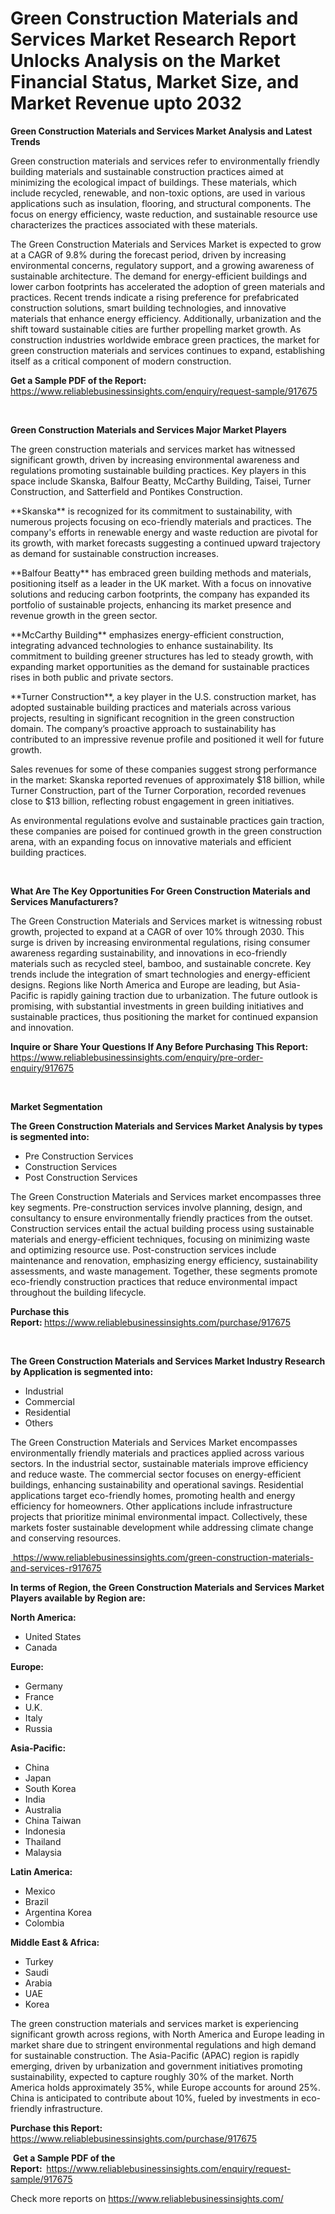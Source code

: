 <p><h1>Green Construction Materials and Services Market Research Report Unlocks Analysis on the Market Financial Status, Market Size, and Market Revenue upto 2032</h1></p><p><strong>Green Construction Materials and Services Market Analysis and Latest Trends</strong></p>
<p><p>Green construction materials and services refer to environmentally friendly building materials and sustainable construction practices aimed at minimizing the ecological impact of buildings. These materials, which include recycled, renewable, and non-toxic options, are used in various applications such as insulation, flooring, and structural components. The focus on energy efficiency, waste reduction, and sustainable resource use characterizes the practices associated with these materials.</p><p>The Green Construction Materials and Services Market is expected to grow at a CAGR of 9.8% during the forecast period, driven by increasing environmental concerns, regulatory support, and a growing awareness of sustainable architecture. The demand for energy-efficient buildings and lower carbon footprints has accelerated the adoption of green materials and practices. Recent trends indicate a rising preference for prefabricated construction solutions, smart building technologies, and innovative materials that enhance energy efficiency. Additionally, urbanization and the shift toward sustainable cities are further propelling market growth. As construction industries worldwide embrace green practices, the market for green construction materials and services continues to expand, establishing itself as a critical component of modern construction.</p></p>
<p><strong>Get a Sample PDF of the Report:&nbsp;</strong> <a href="https://www.reliablebusinessinsights.com/enquiry/request-sample/917675?utm_campaign=3260&utm_medium=2&utm_source=Github&utm_content=ia&utm_term=07032025&utm_id=green-construction-materials-and-services">https://www.reliablebusinessinsights.com/enquiry/request-sample/917675</a></p>
<p>&nbsp;</p>
<p><strong>Green Construction Materials and Services Major Market Players</strong></p>
<p><p>The green construction materials and services market has witnessed significant growth, driven by increasing environmental awareness and regulations promoting sustainable building practices. Key players in this space include Skanska, Balfour Beatty, McCarthy Building, Taisei, Turner Construction, and Satterfield and Pontikes Construction.</p><p>**Skanska** is recognized for its commitment to sustainability, with numerous projects focusing on eco-friendly materials and practices. The company's efforts in renewable energy and waste reduction are pivotal for its growth, with market forecasts suggesting a continued upward trajectory as demand for sustainable construction increases.</p><p>**Balfour Beatty** has embraced green building methods and materials, positioning itself as a leader in the UK market. With a focus on innovative solutions and reducing carbon footprints, the company has expanded its portfolio of sustainable projects, enhancing its market presence and revenue growth in the green sector.</p><p>**McCarthy Building** emphasizes energy-efficient construction, integrating advanced technologies to enhance sustainability. Its commitment to building greener structures has led to steady growth, with expanding market opportunities as the demand for sustainable practices rises in both public and private sectors.</p><p>**Turner Construction**, a key player in the U.S. construction market, has adopted sustainable building practices and materials across various projects, resulting in significant recognition in the green construction domain. The company’s proactive approach to sustainability has contributed to an impressive revenue profile and positioned it well for future growth.</p><p>Sales revenues for some of these companies suggest strong performance in the market: Skanska reported revenues of approximately $18 billion, while Turner Construction, part of the Turner Corporation, recorded revenues close to $13 billion, reflecting robust engagement in green initiatives. </p><p>As environmental regulations evolve and sustainable practices gain traction, these companies are poised for continued growth in the green construction arena, with an expanding focus on innovative materials and efficient building practices.</p></p>
<p>&nbsp;</p>
<p><strong>What Are The Key Opportunities For Green Construction Materials and Services Manufacturers?</strong></p>
<p><p>The Green Construction Materials and Services market is witnessing robust growth, projected to expand at a CAGR of over 10% through 2030. This surge is driven by increasing environmental regulations, rising consumer awareness regarding sustainability, and innovations in eco-friendly materials such as recycled steel, bamboo, and sustainable concrete. Key trends include the integration of smart technologies and energy-efficient designs. Regions like North America and Europe are leading, but Asia-Pacific is rapidly gaining traction due to urbanization. The future outlook is promising, with substantial investments in green building initiatives and sustainable practices, thus positioning the market for continued expansion and innovation.</p></p>
<p><strong>Inquire or Share Your Questions If Any Before Purchasing This Report:</strong> <a href="https://www.reliablebusinessinsights.com/enquiry/pre-order-enquiry/917675?utm_campaign=3260&utm_medium=2&utm_source=Github&utm_content=ia&utm_term=07032025&utm_id=green-construction-materials-and-services">https://www.reliablebusinessinsights.com/enquiry/pre-order-enquiry/917675</a></p>
<p>&nbsp;</p>
<p><strong>Market Segmentation</strong></p>
<p><strong>The Green Construction Materials and Services Market Analysis by types is segmented into:</strong></p>
<p><ul><li>Pre Construction Services</li><li>Construction Services</li><li>Post Construction Services</li></ul></p>
<p><p>The Green Construction Materials and Services market encompasses three key segments. Pre-construction services involve planning, design, and consultancy to ensure environmentally friendly practices from the outset. Construction services entail the actual building process using sustainable materials and energy-efficient techniques, focusing on minimizing waste and optimizing resource use. Post-construction services include maintenance and renovation, emphasizing energy efficiency, sustainability assessments, and waste management. Together, these segments promote eco-friendly construction practices that reduce environmental impact throughout the building lifecycle.</p></p>
<p><strong>Purchase this Report:&nbsp;</strong><a href="https://www.reliablebusinessinsights.com/purchase/917675?utm_campaign=3260&utm_medium=2&utm_source=Github&utm_content=ia&utm_term=07032025&utm_id=green-construction-materials-and-services">https://www.reliablebusinessinsights.com/purchase/917675</a></p>
<p>&nbsp;</p>
<p><strong>The Green Construction Materials and Services Market Industry Research by Application is segmented into:</strong></p>
<p><ul><li>Industrial</li><li>Commercial</li><li>Residential</li><li>Others</li></ul></p>
<p><p>The Green Construction Materials and Services Market encompasses environmentally friendly materials and practices applied across various sectors. In the industrial sector, sustainable materials improve efficiency and reduce waste. The commercial sector focuses on energy-efficient buildings, enhancing sustainability and operational savings. Residential applications target eco-friendly homes, promoting health and energy efficiency for homeowners. Other applications include infrastructure projects that prioritize minimal environmental impact. Collectively, these markets foster sustainable development while addressing climate change and conserving resources.</p></p>
<p><a href="https://www.reliablebusinessinsights.com/green-construction-materials-and-services-r917675?utm_campaign=3260&utm_medium=2&utm_source=Github&utm_content=ia&utm_term=07032025&utm_id=green-construction-materials-and-services">&nbsp;https://www.reliablebusinessinsights.com/green-construction-materials-and-services-r917675</a></p>
<p><strong>In terms of Region, the Green Construction Materials and Services Market Players available by Region are:</strong></p>
<p>
    <p> <strong> North America: </strong>
        <ul>
            <li>United States</li>
            <li>Canada</li>
        </ul>
        </p> 
    <p> <strong> Europe: </strong>
        <ul>
            <li>Germany</li>
            <li>France</li>
            <li>U.K.</li>
            <li>Italy</li>
            <li>Russia</li>
        </ul>
        </p> 
    <p> <strong> Asia-Pacific: </strong>
        <ul>
            <li>China</li>
            <li>Japan</li>
            <li>South Korea</li>
            <li>India</li>
            <li>Australia</li>
            <li>China Taiwan</li>
            <li>Indonesia</li>
            <li>Thailand</li>
            <li>Malaysia</li>
        </ul>
        </p> 
    <p> <strong> Latin America: </strong>
        <ul>
            <li>Mexico</li>
            <li>Brazil</li>
            <li>Argentina Korea</li>
            <li>Colombia</li>
        </ul>
        </p> 
    <p> <strong> Middle East & Africa: </strong>
        <ul>
            <li>Turkey</li>
            <li>Saudi</li>
            <li>Arabia</li>
            <li>UAE</li>
            <li>Korea</li>
        </ul>
    </p>
    </p>
<p><p>The green construction materials and services market is experiencing significant growth across regions, with North America and Europe leading in market share due to stringent environmental regulations and high demand for sustainable construction. The Asia-Pacific (APAC) region is rapidly emerging, driven by urbanization and government initiatives promoting sustainability, expected to capture roughly 30% of the market. North America holds approximately 35%, while Europe accounts for around 25%. China is anticipated to contribute about 10%, fueled by investments in eco-friendly infrastructure.</p></p>
<p><strong>Purchase this Report: </strong><a href="https://www.reliablebusinessinsights.com/purchase/917675?utm_campaign=3260&utm_medium=2&utm_source=Github&utm_content=ia&utm_term=07032025&utm_id=green-construction-materials-and-services">https://www.reliablebusinessinsights.com/purchase/917675</a></p>
<p>&nbsp;<strong>Get a Sample PDF of the Report:&nbsp;&nbsp;</strong><a href="https://www.reliablebusinessinsights.com/enquiry/request-sample/917675?utm_campaign=3260&utm_medium=2&utm_source=Github&utm_content=ia&utm_term=07032025&utm_id=green-construction-materials-and-services">https://www.reliablebusinessinsights.com/enquiry/request-sample/917675</a></p>
<p><strong></strong></p>
<p>Check more reports on <a href="https://www.reliablebusinessinsights.com/?utm_campaign=3260&utm_medium=2&utm_source=Github&utm_content=ia&utm_term=07032025&utm_id=green-construction-materials-and-services">https://www.reliablebusinessinsights.com/</a></p>